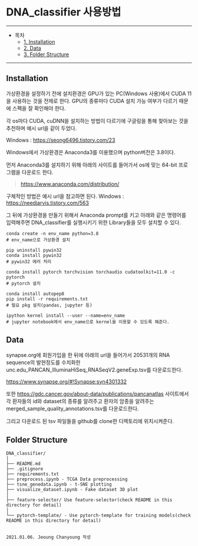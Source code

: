 # DNA_classifier 사용방법

<hr/>

- 목차
  * [1. Installation](#installation)
  * [2. Data](#data)
  * [3. Folder Structure](#folder-structure)

<hr/>

## Installation
가상환경을 설정하기 전에 설치환경은 GPU가 있는 PC(Windows 사용)에서 CUDA 11을 사용하는 것을 전제로 한다. GPU의 종류마다 CUDA 설치 가능 여부가 다르기 때문에 스펙을 잘 확인해야 한다.

각 os마다 CUDA, cuDNN을 설치하는 방법이 다르기에 구글링을 통해 찾아보는 것을 추천하며 예시 url을 같이 두었다.

Windows : https://seong6496.tistory.com/23

Windows에서 가상환경은 Anaconda3를 이용했으며 python버전은 3.8이다.

먼저 Anaconda3를 설치하기 위해 아래의 사이트를 들어가서 os에 맞는 64-bit 프로그램을 다운로드 한다.
> https://www.anaconda.com/distribution/

구체적인 방법은 예시 url을 참고하면 된다. 
Windows : https://needjarvis.tistory.com/563

그 뒤에 가상환경을 만들기 위해서 Anaconda prompt를 키고 아래와 같은 명령어를 입력해주면 DNA_classifier를 실행시키기 위한 Library들을 모두 설치할 수 있다.
```
conda create -n env_name python=3.8
# env_name으로 가상환경 설치

pip uninstall pywin32
conda install pywin32
# pywin32 에러 처리

conda install pytorch torchvision torchaudio cudatoolkit=11.0 -c pytorch
# pytorch 설치

conda install autopep8
pip install -r requirements.txt
# 필요 pkg 설치(pandas, jupyter 등)

ipython kernel install --user --name=env_name
# jupyter notebook에서 env_name으로 kernel을 이용할 수 있도록 해준다.
```
## Data
synapse.org에 회원가입을 한 뒤에 아래의 url을 들어가서 20531개의 RNA sequence의 발현정도를 수치화한 unc.edu_PANCAN_IlluminaHiSeq_RNASeqV2.geneExp.tsv를 다운로드한다.

https://www.synapse.org/#!Synapse:syn4301332

또한 https://gdc.cancer.gov/about-data/publications/pancanatlas 사이트에서 각 환자들의 id와 dataset의 종류를 알려주고 환자의 암종을 알려주는 merged_sample_quality_annotations.tsv를 다운로드한다.

그리고 다운로드 된 tsv 파일들을 github를 clone한 디렉토리에 위치시켜준다.

## Folder Structure
  ```
  DNA_classifier/
  │
  ├── README.md
  ├── .gitignore 
  ├── requirements.txt
  ├── preprocess.ipynb - TCGA Data preprocessing
  ├── tsne_genedata.ipynb - t-SNE plotting
  ├── visualize_dataset.ipynb - Fake dataset 3D plot
  │
  ├── feature-selector/ Use feature-selector(check README in this directory for detail)
  │
  └── pytorch-template/ - Use pytorch-template for training models(check README in this directory for detail)


2021.01.06. Jeoung Chanyoung 작성